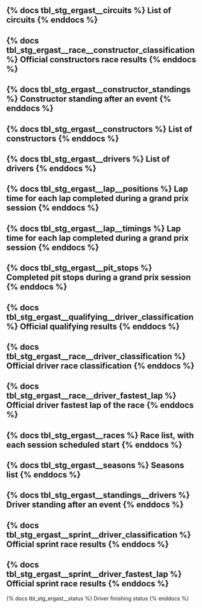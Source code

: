 {% docs tbl_stg_ergast__circuits %}
List of circuits
{% enddocs %}
---
{% docs tbl_stg_ergast__race__constructor_classification %}
Official constructors race results
{% enddocs %}
---
{% docs tbl_stg_ergast__constructor_standings %}
Constructor standing after an event
{% enddocs %}
---
{% docs tbl_stg_ergast__constructors %}
List of constructors
{% enddocs %}
---
{% docs tbl_stg_ergast__drivers %}
List of drivers
{% enddocs %}
---
{% docs tbl_stg_ergast__lap__positions %}
Lap time for each lap completed during a grand prix session
{% enddocs %}
---
{% docs tbl_stg_ergast__lap__timings %}
Lap time for each lap completed during a grand prix session
{% enddocs %}
---
{% docs tbl_stg_ergast__pit_stops %}
Completed pit stops during a grand prix session
{% enddocs %}
---
{% docs tbl_stg_ergast__qualifying__driver_classification %}
Official qualifying results
{% enddocs %}
---
{% docs tbl_stg_ergast__race__driver_classification %}
Official driver race classification
{% enddocs %}
---
{% docs tbl_stg_ergast__race__driver_fastest_lap %}
Official driver fastest lap of the race
{% enddocs %}
---
{% docs tbl_stg_ergast__races %}
Race list, with each session scheduled start
{% enddocs %}
---
{% docs tbl_stg_ergast__seasons %}
Seasons list
{% enddocs %}
---
{% docs tbl_stg_ergast__standings__drivers %}
Driver standing after an event
{% enddocs %}
---
{% docs tbl_stg_ergast__sprint__driver_classification %}
Official sprint race results
{% enddocs %}
---
{% docs tbl_stg_ergast__sprint__driver_fastest_lap %}
Official sprint race results
{% enddocs %}
---
{% docs tbl_stg_ergast__status %}
Driver finishing status
{% enddocs %}
